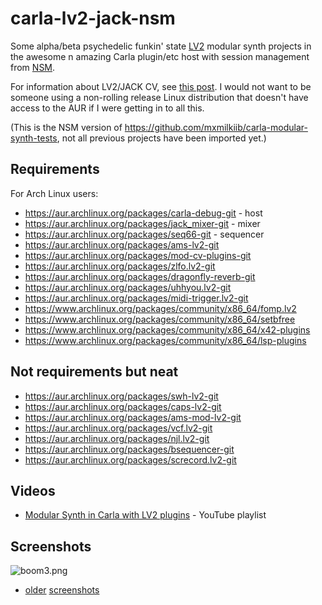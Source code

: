 # carla-lv2-jack-nsm
Some alpha/beta psychedelic funkin' state [LV2](https://github.com/linuxaudio/new-session-manager) modular synth projects in the awesome n amazing Carla plugin/etc host with session management from [NSM](https://github.com/linuxaudio/new-session-manager).

For information about LV2/JACK CV, see [this post](https://linuxmusicians.com/viewtopic.php?f=1&t=20701). I would not want to be someone using a non-rolling release Linux distribution that doesn't have access to the AUR if I were getting in to all this.

(This is the NSM version of https://github.com/mxmilkiib/carla-modular-synth-tests, not all previous projects have been imported yet.)

## Requirements
For Arch Linux users:
* https://aur.archlinux.org/packages/carla-debug-git - host
* https://aur.archlinux.org/packages/jack_mixer-git - mixer
* https://aur.archlinux.org/packages/seq66-git - sequencer
* https://aur.archlinux.org/packages/ams-lv2-git
* https://aur.archlinux.org/packages/mod-cv-plugins-git
* https://aur.archlinux.org/packages/zlfo.lv2-git
* https://aur.archlinux.org/packages/dragonfly-reverb-git
* https://aur.archlinux.org/packages/uhhyou.lv2-git
* https://aur.archlinux.org/packages/midi-trigger.lv2-git
* https://www.archlinux.org/packages/community/x86_64/fomp.lv2
* https://www.archlinux.org/packages/community/x86_64/setbfree
* https://www.archlinux.org/packages/community/x86_64/x42-plugins
* https://www.archlinux.org/packages/community/x86_64/lsp-plugins

## Not requirements but neat
* https://aur.archlinux.org/packages/swh-lv2-git
* https://aur.archlinux.org/packages/caps-lv2-git
* https://aur.archlinux.org/packages/ams-mod-lv2-git
* https://aur.archlinux.org/packages/vcf.lv2-git
* https://aur.archlinux.org/packages/njl.lv2-git
* https://aur.archlinux.org/packages/bsequencer-git
* https://aur.archlinux.org/packages/screcord.lv2-git

## Videos
* [Modular Synth in Carla with LV2 plugins](https://www.youtube.com/playlist?list=PLi4842O5fEfKwAKxqBCZJs3cFP78ggsd9) - YouTube playlist

## Screenshots
![boom3.png](https://user-images.githubusercontent.com/108225/87382010-e61de180-c58d-11ea-802d-96027df92776.jpg)

+ [older](https://github.com/mxmilkiib/carla-modular-synth-tests#screenshots) [screenshots](https://github.com/mxmilkiib/carla-modular-synth-tests/issues/1)
